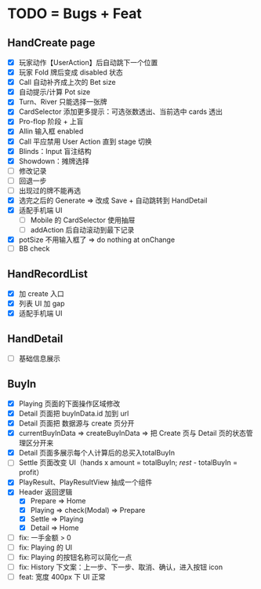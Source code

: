 # TODO = Bugs + Feat

## HandCreate page

- [x] 玩家动作【UserAction】后自动跳下一个位置
- [x] 玩家 Fold 牌后变成 disabled 状态
- [x] Call 自动补齐成上次的 Bet size
- [x] 自动提示/计算 Pot size
- [x] Turn、River 只能选择一张牌
- [x] CardSelector 添加更多提示：可选张数透出、当前选中 cards 透出
- [x] Pro-flop 阶段 + 上盲
- [x] Allin 输入框 enabled
- [x] Call 平应禁用 User Action 直到 stage 切换
- [x] Blinds：Input 盲注结构
- [x] Showdown：摊牌选择
- [ ] 修改记录
- [ ] 回退一步
- [ ] 出现过的牌不能再选
- [x] 选完之后的 Generate => 改成 Save + 自动跳转到 HandDetail
- [x] 适配手机端 UI
  - [ ] Mobile 的 CardSelector 使用抽屉
  - [ ] addAction 后自动滚动到最下记录
- [x] potSize 不用输入框了 => do nothing at onChange
- [ ] BB check

## HandRecordList

- [x] 加 create 入口
- [x] 列表 UI 加 gap
- [x] 适配手机端 UI

## HandDetail

- [ ] 基础信息展示

## BuyIn

- [x] Playing 页面的下面操作区域修改
- [x] Detail 页面把 buyInData.id 加到 url
- [x] Detail 页面把 数据源与 create 页分开
- [x] currentBuyInData => createBuyInData => 把 Create 页与 Detail 页的状态管理区分开来
- [x] Detail 页面多展示每个人计算后的总买入totalBuyIn
- [ ] Settle 页面改变 UI（hands x amount = totalBuyIn; _rest_ - totalBuyIn = profit）
- [x] PlayResult、PlayResultView 抽成一个组件
- [x] Header 返回逻辑
  - [x] Prepare => Home
  - [x] Playing => check(Modal) => Prepare
  - [x] Settle => Playing
  - [x] Detail => Home
- [ ] fix: 一手金额 > 0
- [ ] fix: Playing 的 UI
- [ ] fix: Playing 的按钮名称可以简化一点
- [ ] fix: History 下文案：上一步、下一步、取消、确认，进入按钮 icon
- [ ] feat: 宽度 400px 下 UI 正常
